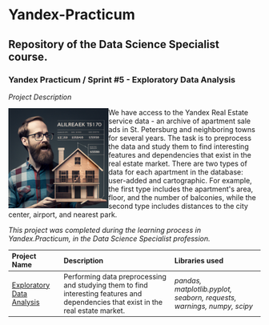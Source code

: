 # Yandex-Practicum <a id='exploratory_data_analysis'></a>
## Repository of the Data Science Specialist course.
### Yandex Practicum / Sprint #5 - Exploratory Data Analysis

*Project Description*

<img src="https://github.com/DimaDoesCode/Yandex_Practicum-Exploratory_Data_Analysis/raw/master/people_facing_real_estate_pricing.png" width="200" height="200" align="left"/>
We have access to the Yandex Real Estate service data - an archive of apartment sale ads in St. Petersburg and neighboring towns for several years. The task is to preprocess the data and study them to find interesting features and dependencies that exist in the real estate market. There are two types of data for each apartment in the database: user-added and cartographic. For example, the first type includes the apartment's area, floor, and the number of balconies, while the second type includes distances to the city center, airport, and nearest park.


*This project was completed during the learning process in Yandex.Practicum, in the Data Science Specialist profession.*

| Project Name | Description | Libraries used |
| :---------------------- | :---------------------- | :---------------------- |
| [Exploratory Data Analysis](exploratory_data_analysis) | Performing data preprocessing and studying them to find interesting features and dependencies that exist in the real estate market.| *pandas, matplotlib.pyplot, seaborn, requests, warnings, numpy, scipy*|